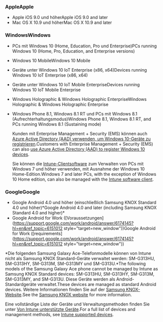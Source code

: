 

### <a name="apple"></a><span data-ttu-id="32431-101">Apple</span><span class="sxs-lookup"><span data-stu-id="32431-101">Apple</span></span>
  - <span data-ttu-id="32431-102">Apple iOS 9.0 und höher</span><span class="sxs-lookup"><span data-stu-id="32431-102">Apple iOS 9.0 and later</span></span>
  - <span data-ttu-id="32431-103">Mac OS X 10.9 und höher</span><span class="sxs-lookup"><span data-stu-id="32431-103">Mac OS X 10.9 and later</span></span>

### <a name="windows"></a><span data-ttu-id="32431-104">Windows</span><span class="sxs-lookup"><span data-stu-id="32431-104">Windows</span></span>
- <span data-ttu-id="32431-105">PCs mit Windows 10 (Home, Education, Pro und Enterprise)</span><span class="sxs-lookup"><span data-stu-id="32431-105">PCs running Windows 10 (Home, Pro, Education, and Enterprise versions)</span></span>
- <span data-ttu-id="32431-106">Windows 10 Mobile</span><span class="sxs-lookup"><span data-stu-id="32431-106">Windows 10 Mobile</span></span>
- <span data-ttu-id="32431-107">Geräte unter Windows 10 IoT Enterprise (x86, x64)</span><span class="sxs-lookup"><span data-stu-id="32431-107">Devices running Windows 10 IoT Enterprise (x86, x64)</span></span>
- <span data-ttu-id="32431-108">Geräte unter Windows 10 IoT Mobile Enterprise</span><span class="sxs-lookup"><span data-stu-id="32431-108">Devices running Windows 10 IoT Mobile Enterprise</span></span>
- <span data-ttu-id="32431-109">Windows Holographic &amp; Windows Holographic Enterprise</span><span class="sxs-lookup"><span data-stu-id="32431-109">Windows Holographic &amp; Windows Holographic Enterprise</span></span>
- <span data-ttu-id="32431-110">Windows Phone 8.1, Windows 8.1 RT und PCs mit Windows 8.1 (Aufrechterhaltungsmodus)</span><span class="sxs-lookup"><span data-stu-id="32431-110">Windows Phone 8.1, Windows 8.1 RT, and PCs running Windows 8.1 (Sustaining mode)</span></span>

  <span data-ttu-id="32431-111">Kunden mit Enterprise Management + Security (EMS) können auch [Azure Active Directory (AAD) verwenden, um Windows 10-Geräte zu registrieren](/intune-classic/deploy-use/set-up-windows-device-management-with-microsoft-intune#azure-active-directory-enrollment).</span><span class="sxs-lookup"><span data-stu-id="32431-111">Customers with Enterprise Management + Security  (EMS) can also [use Azure Active Directory (AAD) to register Windows 10 devices](/intune-classic/deploy-use/set-up-windows-device-management-with-microsoft-intune#azure-active-directory-enrollment).</span></span>

  <span data-ttu-id="32431-112">Sie können die [Intune-Clientsoftware](/intune-classic/deploy-use/manage-windows-pcs-with-microsoft-intune) zum Verwalten von PCs mit Windows 7 und höher verwenden, mit Ausnahme der Windows 10 Home-Edition.</span><span class="sxs-lookup"><span data-stu-id="32431-112">Windows 7 and later PCs, with the exception of Windows 10 Home edition, can also be managed with the [Intune software client](/intune-classic/deploy-use/manage-windows-pcs-with-microsoft-intune).</span></span>

### <a name="google"></a><span data-ttu-id="32431-113">Google</span><span class="sxs-lookup"><span data-stu-id="32431-113">Google</span></span>
- <span data-ttu-id="32431-114">Google Android 4.0 und höher (einschließlich Samsung KNOX Standard 4.0 und höher)\*</span><span class="sxs-lookup"><span data-stu-id="32431-114">Google Android 4.0 and later (including Samsung KNOX Standard 4.0 and higher)\*</span></span>
- <span data-ttu-id="32431-115">Google Android for Work ([Voraussetzungen](https://support.google.com/work/android/answer/6174145?hl=en&ref_topic=6151012 style="target=new_window"))</span><span class="sxs-lookup"><span data-stu-id="32431-115">Google Android for Work ([requirements](https://support.google.com/work/android/answer/6174145?hl=en&ref_topic=6151012 style="target=new_window"))</span></span>

<span data-ttu-id="32431-116">\*Die folgenden Samsung Galaxy Ace-Telefonmodelle können von Intune nicht als Samsung KNOX Standard-Geräte verwaltet werden: SM-G313HU, SM-G313HY, SM-G313M, SM-G313MY und SM-G313U.</span><span class="sxs-lookup"><span data-stu-id="32431-116">\*The following models of the Samsung Galaxy Ace phone cannot be managed by Intune as Samsung KNOX Standard devices: SM-G313HU, SM-G313HY, SM-G313M, SM-G313MY, and SM-G313U.</span></span> <span data-ttu-id="32431-117">Diese Geräte werden als Android-Standardgeräte verwaltet.</span><span class="sxs-lookup"><span data-stu-id="32431-117">These devices are managed as standard Android devices.</span></span> <span data-ttu-id="32431-118">Weitere Informationen finden Sie auf der [Samsung KNOX-Website](https://www.samsungknox.com/en).</span><span class="sxs-lookup"><span data-stu-id="32431-118">See the [Samsung KNOX website](https://www.samsungknox.com/en) for more information.</span></span>

<span data-ttu-id="32431-119">Eine vollständige Liste der Geräte und Verwaltungsmethoden finden Sie unter [Von Intune unterstützte Geräte](/intune/supported-devices-browsers#intune-supported-devices).</span><span class="sxs-lookup"><span data-stu-id="32431-119">For a full list of devices and management methods, see [Intune supported devices](/intune/supported-devices-browsers#intune-supported-devices).</span></span>

